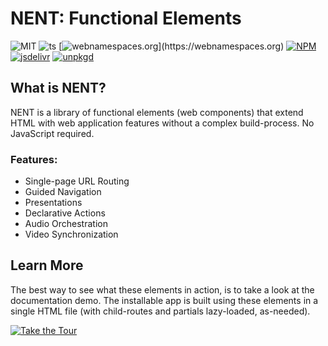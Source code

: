 # NENT: Functional Elements

![MIT](https://badgen.net/github/license/nent/nent?icon=github)
![ts](https://badgen.net/badge/icon/typescript?icon=typescript&label)
[![webnamespaces.org](https://img.shields.io/static/v1?label=webnamespaces.org&color=blue&message=n-*)](https://webnamespaces.org)
[![NPM](https://badgen.net/npm/v/@nent/core?icon&color=blue)](https://www.npmjs.com/package/@nent/core)
[![jsdelivr](https://badgen.net/badge/jsdelivr/CDN?icon=jsdelivr&color=blue)](https://cdn.jsdelivr.net/npm/@nent/core/+esm)
[![unpkgd](https://badgen.net/badge/unpkg/CDN)](https://cdn.jsdelivr.net/npm/browse/@nent/core)

## What is NENT?

NENT is a library of functional elements (web components) that extend HTML with web application features without a complex build-process. No JavaScript required.

### Features:

* Single-page URL Routing
* Guided Navigation
* Presentations
* Declarative Actions
* Audio Orchestration
* Video Synchronization

## Learn More

The best way to see what these elements in action, is to take a look at the documentation demo. The installable app is built using these elements in a single HTML file (with child-routes and partials lazy-loaded, as-needed).

[![Take the Tour](https://badgen.net/badge/@nent/core:%20demo?color=blue)](https://nent.dev)